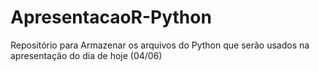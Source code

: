 # ApresentacaoR-Python
Repositório para Armazenar os arquivos do Python que serão usados na apresentação do dia de hoje (04/06)
